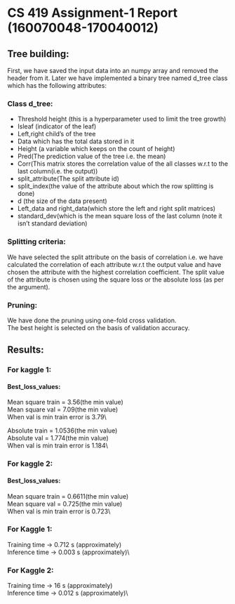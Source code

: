 # CS 419 Assignment-1 Report (160070048-170040012)

## Tree building:
First, we have saved the input data into an numpy array and removed the header from it.
Later we have implemented a binary tree named d_tree class which has the following attributes:

### Class d_tree:
* Threshold height (this is a hyperparameter used to limit the tree growth)
* Isleaf (indicator of the leaf)
* Left,right child’s of the tree
* Data which has the total data stored in it
* Height (a variable which keeps on the count of height)
* Pred(The prediction value of the tree i.e. the mean)
* Corr(This matrix stores the correlation value of the all classes w.r.t to the last column(i.e. the output))
* split_attribute(The split attribute id)
* split_index(the value of the attribute about which the row splitting is done)
* d (the size of the data present)
* Left_data and right_data(which store the left and right split matrices)
* standard_dev(which is the mean square loss of the last column (note it isn’t standard deviation)

### Splitting criteria:
We have selected the split attribute on the basis of correlation i.e. we have calculated the correlation of each attribute w.r.t the output value and have chosen the attribute with the highest correlation coefficient. 
The split value of the attribute is chosen using the square loss or the absolute loss (as per the argument).


### Pruning:
We have done the pruning using one-fold cross validation.\
The best height is selected on the basis of validation accuracy.


## Results:
### For kaggle 1:

#### Best_loss_values:
Mean square train = 3.56(the min value)\
Mean square val = 7.09(the min value)\
When val is min train error is 3.79\

Absolute train = 1.0536(the min value)\
Absolute val =  1.774(the min value)\
When val is min train error is 1.184\

### For kaggle 2:

#### Best_loss_values:
Mean square train = 0.6611(the min value)\
Mean square val = 0.725(the min value)\
When val is min train error is 0.723\


### For Kaggle 1:

Training time -> 0.712 s  (approximately)\
Inference time ->  0.003 s  (approximately)\

### For Kaggle 2:

Training time -> 16 s (approximately)\
Inference time ->  0.012 s (approximately)\
